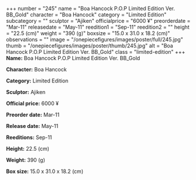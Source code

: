 +++
number = "245"
name = "Boa Hancock P.O.P Limited Edition Ver. BB_Gold"
character = "Boa Hancock"
category = "Limited Edition"
subcategory = ""
sculptor = "Ajiken"
officialprice = "6000 ¥"
preorderdate = "Mar-11"
releasedate = "May-11"
reedition1 = "Sep-11"
reedition2 = ""
height = "22.5 (cm)"
weight = "390 (g)"
boxsize = "15.0 x 31.0 x 18.2 (cm)"
observations = ""
image = "/onepiecefigures/images/poster/full/245.jpg"
thumb = "/onepiecefigures/images/poster/thumb/245.jpg"
alt = "Boa Hancock P.O.P Limited Edition Ver. BB_Gold"
class = "limited-edition"
+++
**Name:** Boa Hancock P.O.P Limited Edition Ver. BB_Gold

**Character:** Boa Hancock

**Category:** Limited Edition 

**Sculptor:** Ajiken

**Official price:** 6000 ¥

**Preorder date:** Mar-11

**Release date:** May-11

**Reeditions:** Sep-11

**Height:** 22.5 (cm)

**Weight:** 390 (g)

**Box size:** 15.0 x 31.0 x 18.2 (cm)
